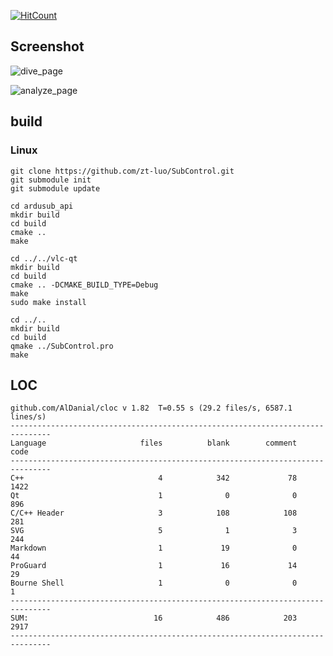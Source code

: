 [![HitCount](http://hits.dwyl.io/zt-luo/SubControl.svg)](http://hits.dwyl.io/zt-luo/SubControl)



## Screenshot

![dive_page](https://raw.githubusercontent.com/zt-luo/SubControl/master/doc/img/dive_page.png)



![analyze_page](https://raw.githubusercontent.com/zt-luo/SubControl/master/doc/img/analyze_page.png)

## build

### Linux

```shell
git clone https://github.com/zt-luo/SubControl.git
git submodule init
git submodule update

cd ardusub_api
mkdir build
cd build
cmake ..
make

cd ../../vlc-qt
mkdir build
cd build
cmake .. -DCMAKE_BUILD_TYPE=Debug
make
sudo make install

cd ../..
mkdir build
cd build
qmake ../SubControl.pro
make
```



## LOC

```
github.com/AlDanial/cloc v 1.82  T=0.55 s (29.2 files/s, 6587.1 lines/s)
-------------------------------------------------------------------------------
Language                     files          blank        comment           code
-------------------------------------------------------------------------------
C++                              4            342             78           1422
Qt                               1              0              0            896
C/C++ Header                     3            108            108            281
SVG                              5              1              3            244
Markdown                         1             19              0             44
ProGuard                         1             16             14             29
Bourne Shell                     1              0              0              1
-------------------------------------------------------------------------------
SUM:                            16            486            203           2917
-------------------------------------------------------------------------------

```

